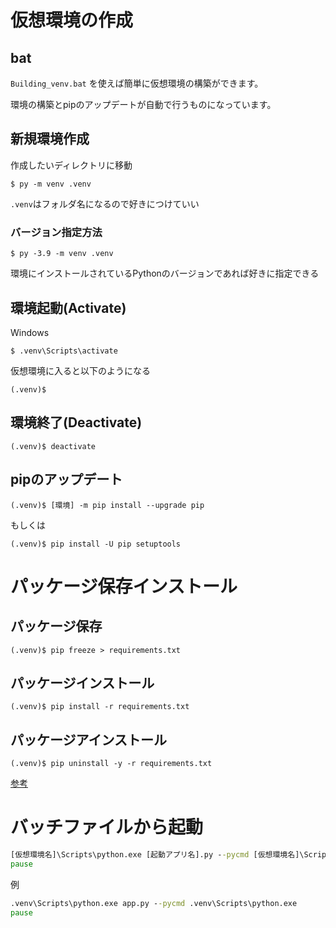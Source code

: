 # 仮想環境の作成

## bat
`Building_venv.bat` を使えば簡単に仮想環境の構築ができます。

環境の構築とpipのアップデートが自動で行うものになっています。

## 新規環境作成

作成したいディレクトリに移動

```
$ py -m venv .venv
```

`.venv`はフォルダ名になるので好きにつけていい

### バージョン指定方法

```
$ py -3.9 -m venv .venv
```

環境にインストールされているPythonのバージョンであれば好きに指定できる

## 環境起動(Activate)

Windows
```
$ .venv\Scripts\activate
```

仮想環境に入ると以下のようになる

```
(.venv)$
```

## 環境終了(Deactivate)

```
(.venv)$ deactivate
```

## pipのアップデート
```
(.venv)$ [環境] -m pip install --upgrade pip
```
もしくは

```
(.venv)$ pip install -U pip setuptools
```

# パッケージ保存インストール

## パッケージ保存

```
(.venv)$ pip freeze > requirements.txt
```

## パッケージインストール
```
(.venv)$ pip install -r requirements.txt
```

## パッケージアインストール
```
(.venv)$ pip uninstall -y -r requirements.txt
```

[参考](https://www.python.jp/install/windows/venv.html)

# バッチファイルから起動

```bat
[仮想環境名]\Scripts\python.exe [起動アプリ名].py --pycmd [仮想環境名]\Scripts\python.exe
pause
```

例
```bat
.venv\Scripts\python.exe app.py --pycmd .venv\Scripts\python.exe
pause
```
